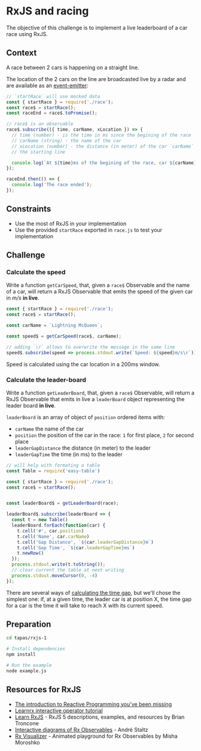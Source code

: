 # RxJS and racing
The objective of this challenge is to implement a live leaderboard of a car race using RxJS.

## Context

A race between 2 cars is happening on a straight line.

The location of the 2 cars on the line are broadcasted live by a radar and are available as an [event-emitter](https://nodejs.org/api/events.html#events_class_eventemitter):

```js
// `startRace` will use mocked data
const { startRace } = require('./race');
const race$ = startRace();
const raceEnd = race$.toPromise();

// race$ is an observable
race$.subscribe(({ time, carName, xLocation }) => {
  // time (number) - is the time in ms since the begining of the race
  // carName (string) - the name of the car
  // xLocation (number) - the distance (in meter) of the car `carName` from
  // the starting line

  console.log(`At ${time}ms of the begining of the race, car ${carName} is at ${xLocation}m from the starting line`);
});

raceEnd.then(() => {
  console.log('The race ended');
});

```

## Constraints
- Use the most of RxJS in your implementation
- Use the provided `startRace` exported in `race.js` to test your implementation

## Challenge
### Calculate the speed

Write a function `getCarSpeed`, that, given a `race$` Observable and the name of a car, will return a RxJS Observable that emits the speed of the given car in _m/s_ **in live**.

```js
const { startRace } = require('./race');
const race$ = startRace();

const carName = `Lightning McQueen`;

const speed$ = getCarSpeed(race$, carName);

// adding `\r` allows to overwrite the message in the same line
speed$.subscribe(speed => process.stdout.write(`Speed: ${speed}m/s\r`));
```

Speed is calculated using the car location in a 200ms window.

### Calculate the leader-board
Write a function `getLeaderBoard`, that, given a `race$` Observable, will return a RxJS Observable that emits in live a `leaderBoard` object representing the leader board **in live**.

`leaderBoard` is an array of object of `position` ordered items with:
- `carName` the name of the car
- `position` the position of the car in the race: `1` for first place, `2` for second place
- `leaderGapDistance` the distance (in meter) to the leader
- `leaderGapTime` the time (in ms) to the leader

```js
// will help with formating a table
const Table = require('easy-table')

const { startRace } = require('./race');
const race$ = startRace();


const leaderBoard$ = getLeaderBoard(race);

leaderBoard$.subscribe(leaderBoard => {
  const t = new Table()
  leaderBoard.forEach(function(car) {
    t.cell('#', car.position)
    t.cell('Name', car.carName)
    t.cell('Gap Distance', `${car.leaderGapDistance}m`)
    t.cell('Gap Time', `${car.leaderGapTime}ms`)
    t.newRow()
  });
  process.stdout.write(t.toString());
  // clear current the table at next writing
  process.stdout.moveCursor(0, -4)
});

```

There are several ways of [calculating the time gap](https://cyclingtips.com/2012/06/how-time-gaps-are-calculated/), but we'll chose the simplest one: if, at a given time, the leader car is at position X, the time gap for a car is the time it will take to reach X with its current speed.

## Preparation

```sh
cd tapas/rxjs-1

# Install dependencies
npm install

# Run the example
node example.js
```

## Resources for RxJS
 - [The introduction to Reactive Programming you've been missing](https://gist.github.com/staltz/868e7e9bc2a7b8c1f754)
 - [Learnrx interactive operator tutorial](http://reactivex.io/learnrx/)
 - [Learn RxJS](http://learnrxjs.io) - RxJS 5 descriptions, examples, and resources by Brian Troncone
 - [Interactive diagrams of Rx Observables](http://rxmarbles.com/) - André Staltz
 - [Rx Visualizer](https://rxviz.com) - Animated playground for Rx Observables by Misha Moroshko
 
